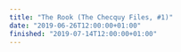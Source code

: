 ```yaml
---
title: "The Rook (The Checquy Files, #1)"
date: "2019-06-26T12:00:00+01:00"
finished: "2019-07-14T12:00:00+01:00"
---
```

